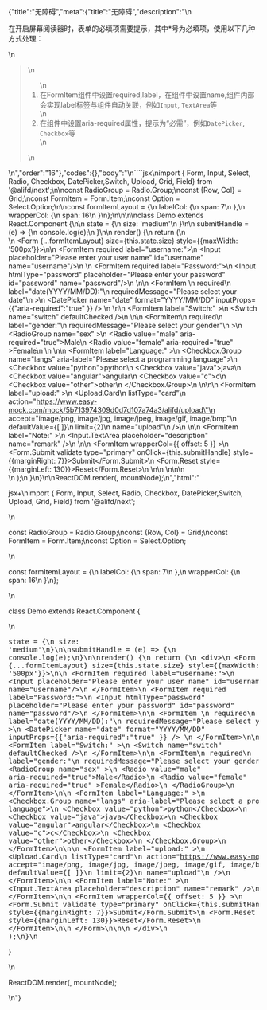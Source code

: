 {"title":"无障碍","meta":{"title":"无障碍","description":"\n<p>在开启屏幕阅读器时，表单的必填项需要提示，其中*号为必填项，使用以下几种方式处理： </p>\n<blockquote>\n<ol>\n<li>在FormItem组件中设置required,label，在组件中设置name,组件内部会实现label标签与组件自动关联，例如<code>Input</code>, <code>TextArea</code>等</li>\n<li>在组件中设置aria-required属性，提示为“必需”，例如<code>DatePicker</code>, <code>Checkbox</code>等</li>\n</ol>\n</blockquote>\n","order":"16"},"codes":{},"body":"\n````jsx\nimport { Form, Input, Select, Radio, Checkbox, DatePicker,Switch, Upload,  Grid, Field} from '@alifd/next';\n\nconst RadioGroup = Radio.Group;\nconst {Row, Col} = Grid;\nconst FormItem = Form.Item;\nconst Option = Select.Option;\n\nconst formItemLayout = {\n    labelCol: {\n        span: 7\n    },\n    wrapperCol: {\n        span: 16\n    }\n};\n\n\n\nclass Demo extends React.Component {\n\n    state = {\n        size: 'medium'\n    }\n\n    submitHandle = (e) => {\n        console.log(e);\n    }\n\n    render() {\n        return (\n            <div>\n                <Form {...formItemLayout} size={this.state.size} style={{maxWidth: '500px'}}>\n\n                    <FormItem required label=\"username:\">\n                        <Input  placeholder=\"Please enter your user name\" id=\"username\" name=\"username\"/>\n                    </FormItem>\n                    <FormItem required label=\"Password:\">\n                        <Input htmlType=\"password\" placeholder=\"Please enter your password\" id=\"password\" name=\"password\"/>\n                    </FormItem>\n\n                    <FormItem  \n                        required\n                        label=\"date(YYYY/MM/DD):\"\n                        requiredMessage=\"Please select your date\"\n                     >\n                           <DatePicker name=\"date\" format=\"YYYY/MM/DD\"   inputProps={{\"aria-required\":\"true\" }}  /> \n                    </FormItem>\n\n                     <FormItem label=\"Switch:\" >\n                        <Switch name=\"switch\" defaultChecked />\n                    </FormItem>\n\n                    <FormItem\n                        required\n                        label=\"gender:\"\n                        requiredMessage=\"Please select your gender\"\n                    >\n                        <RadioGroup name=\"sex\"  >\n                            <Radio value=\"male\"    aria-required=\"true\">Male</Radio>\n                            <Radio value=\"female\"  aria-required=\"true\" >Female</Radio>\n                        </RadioGroup>\n                    </FormItem>\n\n                    <FormItem label=\"Language:\" >\n                        <Checkbox.Group name=\"langs\" aria-label=\"Please select a programming language\">\n                            <Checkbox value=\"python\">python</Checkbox>\n                            <Checkbox value=\"java\">java</Checkbox>\n                            <Checkbox value=\"angular\">angular</Checkbox>\n                            <Checkbox value=\"c\">c</Checkbox>\n                            <Checkbox value=\"other\">other</Checkbox>\n                        </Checkbox.Group>\n                    </FormItem>\n\n\n                    <FormItem label=\"upload:\" >\n                        <Upload.Card\n                            listType=\"card\"\n                            action=\"https://www.easy-mock.com/mock/5b713974309d0d7d107a74a3/alifd/upload\"\n                            accept=\"image/png, image/jpg, image/jpeg, image/gif, image/bmp\"\n                            defaultValue={[  ]}\n                            limit={2}\n                            name=\"upload\"\n                        />\n                    </FormItem>\n\n                    <FormItem label=\"Note:\" >\n                        <Input.TextArea placeholder=\"description\" name=\"remark\" />\n                    </FormItem>\n\n                    <FormItem  wrapperCol={{ offset: 5 }} >\n                        <Form.Submit validate type=\"primary\" onClick={this.submitHandle} style={{marginRight: 7}}>Submit</Form.Submit>\n                        <Form.Reset style={{marginLeft: 130}}>Reset</Form.Reset>\n                    </FormItem>\n\n                </Form>\n\n\n            </div>\n        );\n    }\n}\n\nReactDOM.render(<Demo />, mountNode);\n","html":"<p><code></code>jsx+\nimport { Form, Input, Select, Radio, Checkbox, DatePicker,Switch, Upload,  Grid, Field} from &#39;@alifd/next&#39;;</p>\n<p>const RadioGroup = Radio.Group;\nconst {Row, Col} = Grid;\nconst FormItem = Form.Item;\nconst Option = Select.Option;</p>\n<p>const formItemLayout = {\n    labelCol: {\n        span: 7\n    },\n    wrapperCol: {\n        span: 16\n    }\n};</p>\n<p>class Demo extends React.Component {</p>\n<pre>state = {\n    size: &#39;medium&#39;\n}\n\nsubmitHandle = (e) =&gt; {\n    console.log(e);\n}\n\nrender() {\n    return (\n        &lt;div&gt;\n            &lt;Form {...formItemLayout} size={this.state.size} style={{maxWidth: &#39;500px&#39;}}&gt;\n\n                &lt;FormItem required label=&quot;username:&quot;&gt;\n                    &lt;Input  placeholder=&quot;Please enter your user name&quot; id=&quot;username&quot; name=&quot;username&quot;/&gt;\n                &lt;/FormItem&gt;\n                &lt;FormItem required label=&quot;Password:&quot;&gt;\n                    &lt;Input htmlType=&quot;password&quot; placeholder=&quot;Please enter your password&quot; id=&quot;password&quot; name=&quot;password&quot;/&gt;\n                &lt;/FormItem&gt;\n\n                &lt;FormItem  \n                    required\n                    label=&quot;date(YYYY/MM/DD):&quot;\n                    requiredMessage=&quot;Please select your date&quot;\n                 &gt;\n                       &lt;DatePicker name=&quot;date&quot; format=&quot;YYYY/MM/DD&quot;   inputProps={{&quot;aria-required&quot;:&quot;true&quot; }}  /&gt; \n                &lt;/FormItem&gt;\n\n                 &lt;FormItem label=&quot;Switch:&quot; &gt;\n                    &lt;Switch name=&quot;switch&quot; defaultChecked /&gt;\n                &lt;/FormItem&gt;\n\n                &lt;FormItem\n                    required\n                    label=&quot;gender:&quot;\n                    requiredMessage=&quot;Please select your gender&quot;\n                &gt;\n                    &lt;RadioGroup name=&quot;sex&quot;  &gt;\n                        &lt;Radio value=&quot;male&quot;    aria-required=&quot;true&quot;&gt;Male&lt;/Radio&gt;\n                        &lt;Radio value=&quot;female&quot;  aria-required=&quot;true&quot; &gt;Female&lt;/Radio&gt;\n                    &lt;/RadioGroup&gt;\n                &lt;/FormItem&gt;\n\n                &lt;FormItem label=&quot;Language:&quot; &gt;\n                    &lt;Checkbox.Group name=&quot;langs&quot; aria-label=&quot;Please select a programming language&quot;&gt;\n                        &lt;Checkbox value=&quot;python&quot;&gt;python&lt;/Checkbox&gt;\n                        &lt;Checkbox value=&quot;java&quot;&gt;java&lt;/Checkbox&gt;\n                        &lt;Checkbox value=&quot;angular&quot;&gt;angular&lt;/Checkbox&gt;\n                        &lt;Checkbox value=&quot;c&quot;&gt;c&lt;/Checkbox&gt;\n                        &lt;Checkbox value=&quot;other&quot;&gt;other&lt;/Checkbox&gt;\n                    &lt;/Checkbox.Group&gt;\n                &lt;/FormItem&gt;\n\n\n                &lt;FormItem label=&quot;upload:&quot; &gt;\n                    &lt;Upload.Card\n                        listType=&quot;card&quot;\n                        action=&quot;https://www.easy-mock.com/mock/5b713974309d0d7d107a74a3/alifd/upload&quot;\n                        accept=&quot;image/png, image/jpg, image/jpeg, image/gif, image/bmp&quot;\n                        defaultValue={[  ]}\n                        limit={2}\n                        name=&quot;upload&quot;\n                    /&gt;\n                &lt;/FormItem&gt;\n\n                &lt;FormItem label=&quot;Note:&quot; &gt;\n                    &lt;Input.TextArea placeholder=&quot;description&quot; name=&quot;remark&quot; /&gt;\n                &lt;/FormItem&gt;\n\n                &lt;FormItem  wrapperCol={{ offset: 5 }} &gt;\n                    &lt;Form.Submit validate type=&quot;primary&quot; onClick={this.submitHandle} style={{marginRight: 7}}&gt;Submit&lt;/Form.Submit&gt;\n                    &lt;Form.Reset style={{marginLeft: 130}}&gt;Reset&lt;/Form.Reset&gt;\n                &lt;/FormItem&gt;\n\n            &lt;/Form&gt;\n\n\n        &lt;/div&gt;\n    );\n}\n</pre><p>}</p>\n<p>ReactDOM.render(<Demo />, mountNode);</p>\n"}